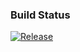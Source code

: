### Build Status
[![Release](https://jitci.com/gh/Metelyoff/ecommerce-common-persistance/svg)](https://jitci.com/gh/Metelyoff/ecommerce-common-persistance)
